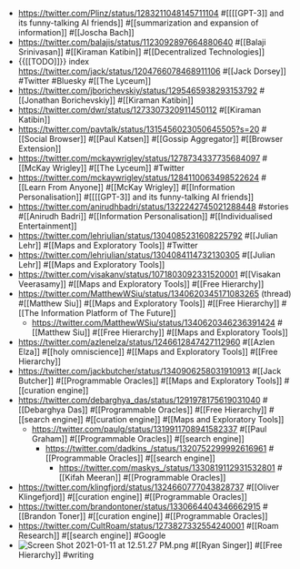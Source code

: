 - https://twitter.com/Plinz/status/1283211048145711104 #[[[[GPT-3]] and its funny-talking AI friends]] #[[summarization and expansion of information]] #[[Joscha Bach]]
- https://twitter.com/balajis/status/1123092897664880640 #[[Balaji Srinivasan]] #[[Kiraman Katibin]] #[[Decentralized Technologies]]
- {{[[TODO]]}} index https://twitter.com/jack/status/1204766078468911106 #[[Jack Dorsey]] #Twitter #Bluesky #[[The Lyceum]]
- https://twitter.com/jborichevskiy/status/1295465938293153792 #[[Jonathan Borichevskiy]] #[[Kiraman Katibin]]
- https://twitter.com/dwr/status/1273307320911450112 #[[Kiraman Katibin]]
- https://twitter.com/pavtalk/status/1315456023050645505?s=20 #[[Social Browser]] #[[Paul Katsen]] #[[Gossip Aggregator]] #[[Browser Extension]]
- https://twitter.com/mckaywrigley/status/1278734337735684097 #[[McKay Wrigley]] #[[The Lyceum]] #Twitter
- https://twitter.com/mckaywrigley/status/1284110063498522624 #[[Learn From Anyone]] #[[McKay Wrigley]] #[[Information Personalisation]] #[[[[GPT-3]] and its funny-talking AI friends]]
- https://twitter.com/anirudhbadri/status/1322242745021288448 #stories #[[Anirudh Badri]] #[[Information Personalisation]] #[[Individualised Entertainment]]
- https://twitter.com/lehrjulian/status/1304085231608225792 #[[Julian Lehr]] #[[Maps and Exploratory Tools]] #Twitter
- https://twitter.com/lehrjulian/status/1304084114732130305 #[[Julian Lehr]] #[[Maps and Exploratory Tools]]
- https://twitter.com/visakanv/status/1071803092331520001 #[[Visakan Veerasamy]] #[[Maps and Exploratory Tools]] #[[Free Hierarchy]]
- https://twitter.com/MatthewWSiu/status/1340620345171083265 (thread) #[[Matthew Siu]] #[[Maps and Exploratory Tools]] #[[Free Hierarchy]] #[[The Information Platform of The Future]]
    - https://twitter.com/MatthewWSiu/status/1340620346236391424 #[[Matthew Siu]] #[[Free Hierarchy]] #[[Maps and Exploratory Tools]]
- https://twitter.com/azlenelza/status/1246612847427112960 #[[Azlen Elza]] #[[holy omniscience]] #[[Maps and Exploratory Tools]] #[[Free Hierarchy]]
- https://twitter.com/jackbutcher/status/1340906258031910913 #[[Jack Butcher]] #[[Programmable Oracles]] #[[Maps and Exploratory Tools]] #[[curation engine]]
- https://twitter.com/debarghya_das/status/1291978175619031040 #[[Debarghya Das]] #[[Programmable Oracles]] #[[Free Hierarchy]] #[[search engine]] #[[curation engine]] #[[Maps and Exploratory Tools]]
    - https://twitter.com/paulg/status/1319911708941582337 #[[Paul Graham]] #[[Programmable Oracles]] #[[search engine]]
        - https://twitter.com/dadkins_/status/1320752299992616961 #[[Programmable Oracles]] #[[search engine]]
            - https://twitter.com/maskys_/status/1330819112931532801 #[[Kifah Meeran]] #[[Programmable Oracles]]
- https://twitter.com/klingfjord/status/1324660777043828737 #[[Oliver Klingefjord]] #[[curation engine]] #[[Programmable Oracles]]
- https://twitter.com/brandontoner/status/1330664404346662915 #[[Brandon Toner]] #[[curation engine]] #[[Programmable Oracles]]
- https://twitter.com/CultRoam/status/1273827332554240001 #[[Roam Research]] #[[search engine]] #Google
- ![Screen Shot 2021-01-11 at 12.51.27 PM.png](https://d19gji6e5gn3r8.cloudfront.net/ee075433-610e-4ee2-adb9-7060211707e0/Screen%20Shot%202021-01-11%20at%2012.51.27%20PM.png?Expires=1611499836&Signature=LF4QMjVB90xyNGqIK00y53q1Zxyd7eI6ve8WT0zcK7Wmow-Cjwd4VEzGpH5cPov4wfUV02u0sC5ZuGd13NHq98qDo679we6oY1tTIHu-~-s6GUK2U8ODwBtwXNtUQUrJAhFeLbOdUag369nfMhIFC7lJZyMe6jDLq9ZG2JAS88yzMzhhU6FtepfIGYIg0z4q9p~WPnwWUDW5NmomAHiRMRN6VStUpWrQoUuQaeaZ1FdruJWU5ZflOdmsWuObms9ZkKMU9K-wgyJEopP~s4iVRnfkusjbmJXcUJrYAeCd0n5xmPX1MM0byic~vPzTl5D~5g~6bSzJGbeylBLo~d5kpA__&Key-Pair-Id=APKAJWJJOF7ZM5FW5N4Q) #[[Ryan Singer]] #[[Free Hierarchy]] #writing
